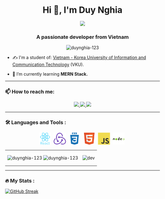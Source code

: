 <h1 align="center">Hi 👋, I'm Duy Nghia</h1>
<p align="center"><img src="https://img.icons8.com/color/48/000000/vietnam-circular.png"/></p>
<h3 align="center">A passionate developer from Vietnam </h3>
<p align="center"> <img src="https://komarev.com/ghpvc/?username=duynghia-123" alt="duynghia-123" /></p>

- ✍ I'm a student of: [Vietnam - Korea University of Information and Communication Technology](http://vku.udn.vn/) (VKU).

- 🌱 I’m currently learning **MERN Stack.**

---

### 📫 How to reach me:
<p align="center">
  <a href="https://www.linkedin.com/in/duy-nghia-2ab90a201/" target="_blank">
    <img src="https://img.icons8.com/fluent/48/000000/linkedin.png"/>
  </a>
  <a href="https://www.facebook.com/nghia.duy.220302/" alt="Facebook">
    <img src="https://img.icons8.com/fluent/48/000000/facebook-new.png" target="_blank" />
  </a> 
  <a href="https://github.com/duynghia-123" alt="Github">
    <img src="https://img.icons8.com/fluent/48/000000/github.png"/>
  </a> 
</p>

---

### :hammer_and_wrench: Languages and Tools :
<p align="center">
  <img src="https://github.com/devicons/devicon/blob/master/icons/react/react-original-wordmark.svg" title="React" alt="React" width="40" height="40"/>&nbsp;
  <img src="https://github.com/devicons/devicon/blob/master/icons/redux/redux-original.svg" title="Redux" alt="Redux " width="40" height="40"/>&nbsp;
  <img src="https://github.com/devicons/devicon/blob/master/icons/css3/css3-plain-wordmark.svg"  title="CSS3" alt="CSS" width="40" height="40"/>&nbsp;
  <img src="https://github.com/devicons/devicon/blob/master/icons/html5/html5-original.svg" title="HTML5" alt="HTML" width="40" height="40"/>&nbsp;
  <img src="https://github.com/devicons/devicon/blob/master/icons/javascript/javascript-original.svg" title="JavaScript" alt="JavaScript" width="40" height="40"/>&nbsp;
  <img src="https://github.com/devicons/devicon/blob/master/icons/nodejs/nodejs-original-wordmark.svg" title="NodeJS" alt="NodeJS" width="40" height="40"/>&nbsp;
</p>

<table style="width:100%;">
  <tr>
    <td>
      <img src="https://github-readme-stats.vercel.app/api/top-langs/?username=duynghia-123&bg_color=FFFFFF00&text_color=179fa3&layout=compact&hide=CSS&langs_count=10&custom_title=Most Used Languages" alt="duynghia-123" width="100%"/>
      <img src="https://github-readme-stats.vercel.app/api?username=duynghia-123&bg_color=FFFFFF00&text_color=179fa3&show_icons=true&count_private=true&include_all_commits=true&custom_title=Works on Github" alt="duynghia-123" width="100%"/>
    </td>
    <td>
      <p align="center"> 
        <img src="https://cdn.dribbble.com/users/1059583/screenshots/4171367/coding-freak.gif" alt="dev" width="100%"/>
      </p>
    </td>
  </tr>
</table>

---

### :fire: My Stats :
[![GitHub Streak](http://github-readme-streak-stats.herokuapp.com?user=duynghia-123&theme=dark&background=000000)](https://git.io/streak-stats)

